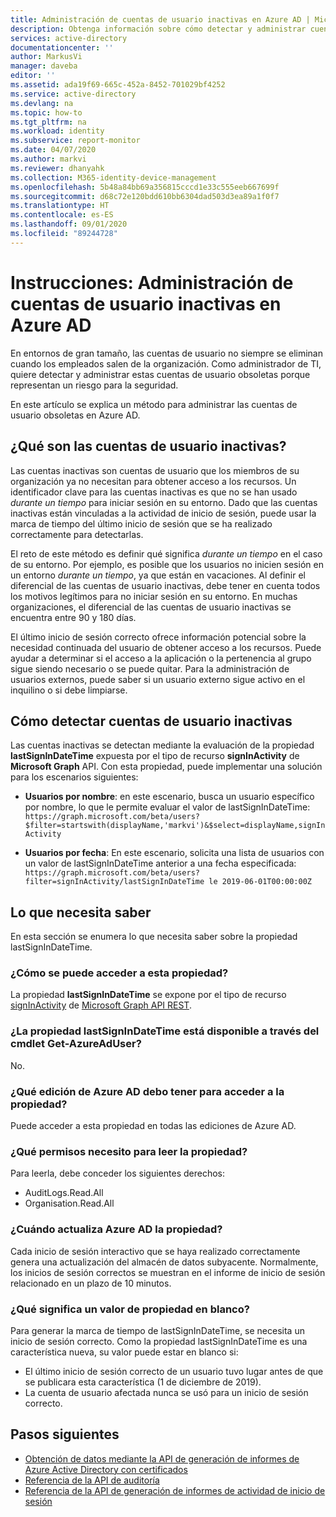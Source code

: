 ```yaml
---
title: Administración de cuentas de usuario inactivas en Azure AD | Microsoft Docs
description: Obtenga información sobre cómo detectar y administrar cuentas de usuario en Azure AD que han quedado obsoletas.
services: active-directory
documentationcenter: ''
author: MarkusVi
manager: daveba
editor: ''
ms.assetid: ada19f69-665c-452a-8452-701029bf4252
ms.service: active-directory
ms.devlang: na
ms.topic: how-to
ms.tgt_pltfrm: na
ms.workload: identity
ms.subservice: report-monitor
ms.date: 04/07/2020
ms.author: markvi
ms.reviewer: dhanyahk
ms.collection: M365-identity-device-management
ms.openlocfilehash: 5b48a84bb69a356815cccd1e33c555eeb667699f
ms.sourcegitcommit: d68c72e120bdd610bb6304dad503d3ea89a1f0f7
ms.translationtype: HT
ms.contentlocale: es-ES
ms.lasthandoff: 09/01/2020
ms.locfileid: "89244728"
---
```

# <a name="how-to-manage-inactive-user-accounts-in-azure-ad"></a>Instrucciones: Administración de cuentas de usuario inactivas en Azure AD

En entornos de gran tamaño, las cuentas de usuario no siempre se eliminan cuando los empleados salen de la organización. Como administrador de TI, quiere detectar y administrar estas cuentas de usuario obsoletas porque representan un riesgo para la seguridad.

En este artículo se explica un método para administrar las cuentas de usuario obsoletas en Azure AD. 

## <a name="what-are-inactive-user-accounts"></a>¿Qué son las cuentas de usuario inactivas?

Las cuentas inactivas son cuentas de usuario que los miembros de su organización ya no necesitan para obtener acceso a los recursos. Un identificador clave para las cuentas inactivas es que no se han usado *durante un tiempo* para iniciar sesión en su entorno. Dado que las cuentas inactivas están vinculadas a la actividad de inicio de sesión, puede usar la marca de tiempo del último inicio de sesión que se ha realizado correctamente para detectarlas. 

El reto de este método es definir qué significa *durante un tiempo* en el caso de su entorno. Por ejemplo, es posible que los usuarios no inicien sesión en un entorno *durante un tiempo*, ya que están en vacaciones. Al definir el diferencial de las cuentas de usuario inactivas, debe tener en cuenta todos los motivos legítimos para no iniciar sesión en su entorno. En muchas organizaciones, el diferencial de las cuentas de usuario inactivas se encuentra entre 90 y 180 días. 

El último inicio de sesión correcto ofrece información potencial sobre la necesidad continuada del usuario de obtener acceso a los recursos.  Puede ayudar a determinar si el acceso a la aplicación o la pertenencia al grupo sigue siendo necesario o se puede quitar. Para la administración de usuarios externos, puede saber si un usuario externo sigue activo en el inquilino o si debe limpiarse. 

    
## <a name="how-to-detect-inactive-user-accounts"></a>Cómo detectar cuentas de usuario inactivas

Las cuentas inactivas se detectan mediante la evaluación de la propiedad **lastSignInDateTime** expuesta por el tipo de recurso **signInActivity** de **Microsoft Graph** API. Con esta propiedad, puede implementar una solución para los escenarios siguientes:

- **Usuarios por nombre**: en este escenario, busca un usuario específico por nombre, lo que le permite evaluar el valor de lastSignInDateTime: `https://graph.microsoft.com/beta/users?$filter=startswith(displayName,'markvi')&$select=displayName,signInActivity`

- **Usuarios por fecha**: En este escenario, solicita una lista de usuarios con un valor de lastSignInDateTime anterior a una fecha especificada: `https://graph.microsoft.com/beta/users?filter=signInActivity/lastSignInDateTime le 2019-06-01T00:00:00Z`






## <a name="what-you-need-to-know"></a>Lo que necesita saber

En esta sección se enumera lo que necesita saber sobre la propiedad lastSignInDateTime.

### <a name="how-can-i-access-this-property"></a>¿Cómo se puede acceder a esta propiedad?

La propiedad **lastSignInDateTime** se expone por el tipo de recurso [signInActivity](/graph/api/resources/signinactivity?view=graph-rest-beta) de [Microsoft Graph API REST](/graph/overview?view=graph-rest-beta#whats-in-microsoft-graph).   

### <a name="is-the-lastsignindatetime-property-available-through-the-get-azureaduser-cmdlet"></a>¿La propiedad lastSignInDateTime está disponible a través del cmdlet Get-AzureAdUser?

No.

### <a name="what-edition-of-azure-ad-do-i-need-to-access-the-property"></a>¿Qué edición de Azure AD debo tener para acceder a la propiedad?

Puede acceder a esta propiedad en todas las ediciones de Azure AD.

### <a name="what-permission-do-i-need-to-read-the-property"></a>¿Qué permisos necesito para leer la propiedad?

Para leerla, debe conceder los siguientes derechos: 

- AuditLogs.Read.All
- Organisation.Read.All  


### <a name="when-does-azure-ad-update-the-property"></a>¿Cuándo actualiza Azure AD la propiedad?

Cada inicio de sesión interactivo que se haya realizado correctamente genera una actualización del almacén de datos subyacente. Normalmente, los inicios de sesión correctos se muestran en el informe de inicio de sesión relacionado en un plazo de 10 minutos.
 

### <a name="what-does-a-blank-property-value-mean"></a>¿Qué significa un valor de propiedad en blanco?

Para generar la marca de tiempo de lastSignInDateTime, se necesita un inicio de sesión correcto. Como la propiedad lastSignInDateTime es una característica nueva, su valor puede estar en blanco si:

- El último inicio de sesión correcto de un usuario tuvo lugar antes de que se publicara esta característica (1 de diciembre de 2019).
- La cuenta de usuario afectada nunca se usó para un inicio de sesión correcto.

## <a name="next-steps"></a>Pasos siguientes

* [Obtención de datos mediante la API de generación de informes de Azure Active Directory con certificados](tutorial-access-api-with-certificates.md)
* [Referencia de la API de auditoría](/graph/api/resources/directoryaudit?view=graph-rest-beta) 
* [Referencia de la API de generación de informes de actividad de inicio de sesión](/graph/api/resources/signin?view=graph-rest-beta)